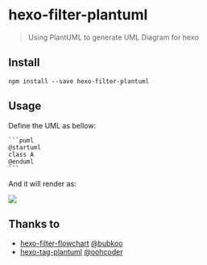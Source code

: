 # hexo-filter-plantuml

> Using PlantUML to generate UML Diagram for hexo

## Install

```
npm install --save hexo-filter-plantuml
```

## Usage

Define the UML as bellow:

    ```puml
    @startuml
    class A
    @enduml
    ```

And it will render as:

![](http://www.plantuml.com/plantuml/svg/SoWkIImgAStDuKhEIImkLd3aSaZDIm7o0G00)

## Thanks to

- [hexo-filter-flowchart](https://github.com/bubkoo/hexo-filter-flowchart) [@bubkoo](https://github.com/bubkoo)
- [hexo-tag-plantuml](https://github.com/oohcoder/hexo-tag-plantuml) [@oohcoder](https://github.com/oohcoder)
